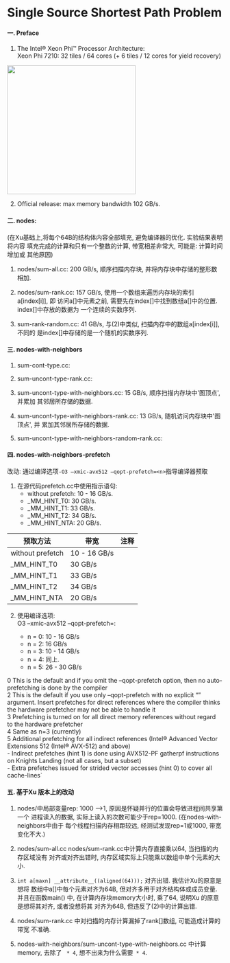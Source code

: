 # Single Source Shortest Path Problem

#### 一. Preface
1. The Intel® Xeon Phi™ Processor Architecture:    
Xeon Phi 7210: 32 tiles / 64 cores (+ 6 tiles / 12 cores for yield recovery)
<img src="https://software.intel.com/sites/default/files/managed/aa/e0/c02-f02-1024x1063.png" width="300">

2. Official release: max memory bandwidth 102 GB/s.


#### 二. nodes:
(在Xu基础上,将每个64B的结构体内容全部填充, 避免编译器的优化. 实验结果表明将内容
填充完成的计算和只有一个整数的计算, 带宽相差非常大, 可能是: 计算时间增加或
其他原因)

1. nodes/sum-all.cc: 200 GB/s, 顺序扫描内存块, 并将内存块中存储的整形数相加.

2. nodes/sum-rank.cc: 157 GB/s, 使用一个数组来遍历内存块的索引a[index[i]], 即
访问a[]中元素之前, 需要先在index[]中找到数组a[]中的位置. index[]中存放的数据为
一个连续的实数序列.

3. sum-rank-random.cc: 41 GB/s, 与(2)中类似, 扫描内存中的数组a[index[i]], 不同的
是index[]中存储的是一个随机的实数序列.

#### 三. nodes-with-neighbors
1. sum-cont-type.cc:

2. sum-uncont-type-rank.cc: 

3. sum-uncont-type-with-neighbors.cc: 15 GB/s, 顺序扫描内存块中'图顶点', 并累加
其邻居所存储的数据.

4. sum-uncont-type-with-neighbors-rank.cc: 13 GB/s, 随机访问内存块中'图顶点', 并
累加其邻居所存储的数据.

5. sum-uncont-type-with-neighbors-random-rank.cc: 


#### 四. nodes-with-neighbors-prefetch
改动: 通过编译选项`-O3 –xmic-avx512 –qopt-prefetch=<n>`指导编译器预取

1. 在源代码prefetch.cc中使用指示语句:
    - without prefetch:  10 - 16 GB/s.
    - \_MM\_HINT\_T0:         30 GB/s.
    - \_MM\_HINT\_T1:         33 GB/s.
    - \_MM\_HINT\_T2:         34 GB/s.
    - \_MM\_HINT\_NTA:        20 GB/s.

预取方法 | 带宽 | 注释 
------------------|-----------------|-----------
 without prefetch |  10 - 16 GB/s   |
 \_MM\_HINT\_T0   |       30 GB/s   |
 \_MM\_HINT\_T1   |       33 GB/s   |
 \_MM\_HINT\_T2   |       34 GB/s   |
 \_MM\_HINT\_NTA  |       20 GB/s   |

2. 使用编译选项:    
O3 –xmic-avx512 –qopt-prefetch=<n>:    
    - n = 0: 10 - 16 GB/s
    - n = 2:      16 GB/s
    - n = 3: 10 - 14 GB/s
    - n = 4: 同上.
    - n = 5: 26 - 30 GB/s

0    This is the default and if you omit the –qopt-prefetch option, then no auto-prefetching is done by the compiler    
2    This is the default if you use only –qopt-prefetch with no explicit “<n>” argument. Insert prefetches for direct references where the compiler thinks the hardware prefetcher may not be able to handle it    
3    Prefetching is turned on for all direct memory references without regard to the hardware prefetcher    
4    Same as n=3 (currently)    
5    Additional prefetching for all indirect references (Intel® Advanced Vector Extensions 512 (Intel® AVX-512) and above)    
    - Indirect prefetches (hint 1) is done using AVX512-PF gatherpf instructions on Knights Landing (not all cases, but a subset)    
    - Extra prefetches issued for strided vector accesses (hint 0) to cover all cache-lines`


#### 五. 基于Xu 版本上的改动
1. nodes/中局部变量rep: 1000 -->1, 原因是怀疑并行的位置会导致进程间共享第一个
进程读入的数据, 实际上读入的次数可能少于rep=1000. (在nodes-with-neighbors中由于
每个线程扫描内存相距较远, 经测试发现rep=1或1000, 带宽变化不大.)

2. nodes/sum-all.cc nodes/sum-rank.cc中计算内存直接乘以64, 当扫描的内存区域没有
对齐或对齐出错时, 内存区域实际上只能乘以数组中单个元素的大小.

3. `int a[maxn] __attribute__((aligned(64)));` 对齐出错. 我估计Xu的原意是想将
数组中a[]中每个元素对齐为64B, 但对齐多用于对齐结构体或成员变量. 并且在函数main()
中, 在计算内存块memory大小时, 乘了64, 说明Xu 的原意是想将其对齐, 或者没想将其
对齐为64B, 但违反了(2)中的计算出错.

4. nodes/sum-rank.cc 中对扫描的内存计算漏掉了rank[]数组, 可能造成计算的带宽
不准确.

5. nodes-with-neighbors/sum-uncont-type-with-neighbors.cc 中计算memory, 去除了
` * 4`, 想不出来为什么需要` * 4`.
